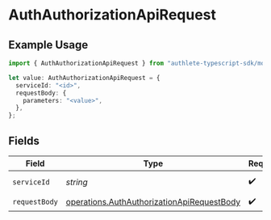 # AuthAuthorizationApiRequest

## Example Usage

```typescript
import { AuthAuthorizationApiRequest } from "authlete-typescript-sdk/models/operations";

let value: AuthAuthorizationApiRequest = {
  serviceId: "<id>",
  requestBody: {
    parameters: "<value>",
  },
};
```

## Fields

| Field                                                                                                    | Type                                                                                                     | Required                                                                                                 | Description                                                                                              |
| -------------------------------------------------------------------------------------------------------- | -------------------------------------------------------------------------------------------------------- | -------------------------------------------------------------------------------------------------------- | -------------------------------------------------------------------------------------------------------- |
| `serviceId`                                                                                              | *string*                                                                                                 | :heavy_check_mark:                                                                                       | A service ID.                                                                                            |
| `requestBody`                                                                                            | [operations.AuthAuthorizationApiRequestBody](../../models/operations/authauthorizationapirequestbody.md) | :heavy_check_mark:                                                                                       | N/A                                                                                                      |